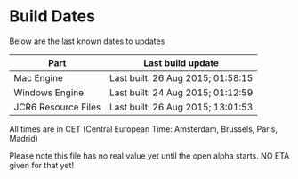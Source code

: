 # Build Dates

Below are the last known dates to updates

Part | Last build update
-----|-----
Mac Engine | Last built: 26 Aug 2015; 01:58:15
Windows Engine | Last built: 24 Aug 2015; 01:12:59
JCR6 Resource Files | Last built: 26 Aug 2015; 13:01:53
All times are in CET (Central European Time: Amsterdam, Brussels, Paris, Madrid)


Please note this file has no real value yet until the open alpha starts. NO ETA given for that yet!
